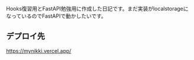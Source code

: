 Hooks復習用とFastAPI勉強用に作成した日記です。まだ実装がlocalstorageになっているのでFastAPIで動かしたいです。

## デプロイ先
https://mynikki.vercel.app/


